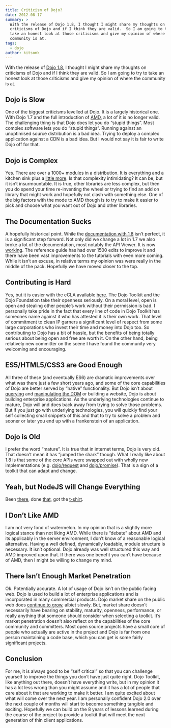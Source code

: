 ```yaml
---
title: Criticism of Dojo?
date: 2012-08-17
summary: >
  With the release of Dojo 1.8, I thought I might share my thoughts on
  criticisms of Dojo and if I think they are valid.  So I am going to try to
  take an honest look at those criticisms and give my opinion of where the
  community is at.
tags:
  - dojo
author: kitsonk
---
```


With the release of [Dojo 1.8](https://dojotoolkit.org/blog/dojo-1-8-released),
I thought I might share my thoughts on criticisms of Dojo and if I think they
are valid. So I am going to try to take an honest look at those criticisms and
give my opinion of where the community is at.

## Dojo is Slow

One of the biggest criticisms levelled at Dojo. It is a largely historical one.
With Dojo 1.7 and the full introduction of
[AMD](https://dojotoolkit.org/documentation/tutorials/1.8/modules/), a lot of it
is no longer valid. The challenging thing is that Dojo does let you do “stupid
things”. Most complex software lets you do “stupid things”. Running against an
unoptimised source distribution is a bad idea. Trying to deploy a complex
application against a CDN is a bad idea. But I would not say it is fair to write
Dojo off for that.

## Dojo is Complex

Yes. There are over a 1000+ modules in a distribution. It is everything and a
kitchen sink plus a
[little more](https://dojotoolkit.org/reference-guide/1.8/dojox/index.html). Is
that complexity intimidating? It can be, but it isn’t insurmountable. It is
true, other libraries are less complex, but then you do spend your time
re-inventing the wheel or trying to find an add on library that might work and
hopefully not clash with something else. One of the big factors with the mode to
AMD though is to try to make it easier to pick and choose what you want out of
Dojo and other libraries.

## The Documentation Sucks

A hopefully historical point. While the
[documentation with 1.8](https://dojotoolkit.org/documentation/) isn’t perfect,
it is a significant step forward. Not only did we change a lot in 1.7 we also
broke a lot of the documentation, most notably the API Viewer. It is now
[working](https://dojotoolkit.org/api/). The reference guide has had over 1500
edits to improve it and there have been vast improvements to the tutorials with
even more coming. While it isn’t an excuse, in relative terms my opinion was
were really in the middle of the pack. Hopefully we have moved closer to the
top.

## Contributing is Hard

Yes, but it is easier with the eCLA available
[here](http://dojofoundation.org/about/claForm). The Dojo Toolkit and the Dojo
Foundation take their openness seriously. On a moral level, open is open and
stealing other people’s work without their permission is bad. I personally take
pride in the fact that every line of code in Dojo Toolkit has someones name
against it who has attested it is their own work. That level of commitment to
clean IP garners a significant level of respect from some large corporations who
invest their time and money into Dojo too. So contributing to Dojo has a bit of
hassle, but the benefits of being totally serious about being open and free are
worth it. On the other hand, being relatively new committer on the scene I have
found the community very welcoming and encouraging.

## ES5/HTML5/CSS3 are Good Enough

All three of these (and eventually ES6) are dramatic improvements over what was
there just a few short years ago, and some of the core capabilities of Dojo are
better served by “native” functionality. But Dojo isn’t about
[querying](https://dojotoolkit.org/reference-guide/1.8/dojo/query.html) and
[manipulating the DOM](https://dojotoolkit.org/reference-guide/1.8/dojo/dom.html)
or building a website, Dojo is about building enterprise applications. As the
underlying technologies continue to mature, Dojo will and does back away from
trying to solve those problems. But if you just go with underlying technologies,
you will quickly find your self collecting small snippets of this and that to
try to solve a problem and sooner or later you end up with a frankenstein of an
application.

## Dojo is Old

I prefer the word “mature”. It is true that in internet terms, Dojo is very old.
That doesn’t mean it has “jumped the shark” though. What I really like about 1.8
is that some of the core APIs were swapped out with wholly new implementations
(e.g.
[dojo/request](https://dojotoolkit.org/reference-guide/1.8/dojo/request.html)
and
[dojo/promise](https://dojotoolkit.org/reference-guide/1.8/dojo/promise.html)).
That is a sign of a toolkit that can adapt and change.

## Yeah, but NodeJS will Change Everything

Been [there](https://dojotoolkit.org/reference-guide/1.8/dojo/node.html), done
[that](https://github.com/kitsonk/kitsonkelly.com), got the [t-shirt](/).

## I Don’t Like AMD

I am not very fond of watermelon. In my opinion that is a slightly more logical
stance than not liking AMD. While there is “debate” about AMD and its applicably
in the server environment, I don’t know of a reasonable logical alternative.
Having a well defined, dynamically loadable, module structure is necessary. It
isn’t optional. Dojo already was well structured this way and AMD improved upon
that. If there was one benefit you can’t have because of AMD, then I might be
willing to change my mind.

## There Isn’t Enough Market Penetration

Ok. Potentially accurate. A lot of usage of Dojo isn’t on the public facing web.
Dojo is used to build a lot of enterprise applications and is incorporated in
many commercial products. Dojo market share on the public web does
[continue to grow](https://w3techs.com/technologies/details/js-dojo), albiet
slowly. But, market share doesn’t necessarily have bearing on stability,
maturity, openness, performance, or really anything that someone should consider
when selecting a toolkit. It’s market penetration doesn’t also reflect on the
capabilities of the core community and committers. Most open source projects
have a small core of people who actually are active in the project and Dojo is
far from one person maintaining a code base, which you can get is some fairly
significant projects.

## Conclusion

For me, it is always good to be “self critical” so that you can challenge
yourself to improve the things you don’t have just quite right. Dojo Toolkit,
like anything out there, doesn’t have everything write, but in my opinion it has
a lot less wrong than you might assume and it has a lot of people that care
about it that are working to make it better. I am quite excited about what will
come over the next year. I am personally confident Dojo 2.0 over the next couple
of months will start to become something tangible and exciting. Hopefully we can
build on the 8 years of lessons learned during the course of the project to
provide a toolkit that will meet the next generation of thin client
applications.
